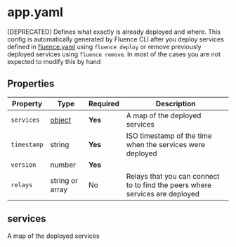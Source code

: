 # app.yaml

[DEPRECATED] Defines what exactly is already deployed and where. This config is automatically generated by Fluence CLI after you deploy services defined in [fluence.yaml](./fluence.md) using `fluence deploy` or remove previously deployed services using `fluence remove`. In most of the cases you are not expected to modify this by hand

## Properties

| Property    | Type                | Required | Description                                                                  |
|-------------|---------------------|----------|------------------------------------------------------------------------------|
| `services`  | [object](#services) | **Yes**  | A map of the deployed services                                               |
| `timestamp` | string              | **Yes**  | ISO timestamp of the time when the services were deployed                    |
| `version`   | number              | **Yes**  |                                                                              |
| `relays`    | string or array     | No       | Relays that you can connect to to find the peers where services are deployed |

## services

A map of the deployed services


